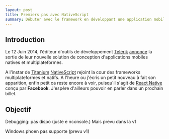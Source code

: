 ```yaml
---
layout: post
title: Premiers pas avec NativeScript
summary: Débuter avec le framework en développant une application mobile d'aggrégation de flux HackerNews.
---
```


## Introduction

Le 12 Juin 2014, l'éditeur d'outils de développement [Telerik](http://www.telerik.com/) [annonce](http://blogs.telerik.com/blogs/14-06-12/announcing-nativescript---cross-platform-framework-for-building-native-mobile-applications) la sortie de leur nouvelle solution de conception d'applications mobiles natives et multiplateformes.

A l'instar de [Titanium](http://www.appcelerator.com/titanium/) [NativeScript](https://www.nativescript.org/) rejoint la cour des frameworks multiplateformes et natifs.
A l'heure ou j'écris un petit nouveau à fait son apparition, enfin petit ca reste encore à voir, puisqu'il s'agit de [React Native](http://facebook.github.io/react-native/) conçu par **Facebook**. J'espère d'ailleurs pouvoir en parler dans un prochain billet.

## Objectif

Debugging: pas dispo (juste e nconsole.) Mais prevu dans la v1

Windows phoen pas supporte (prevu v1)